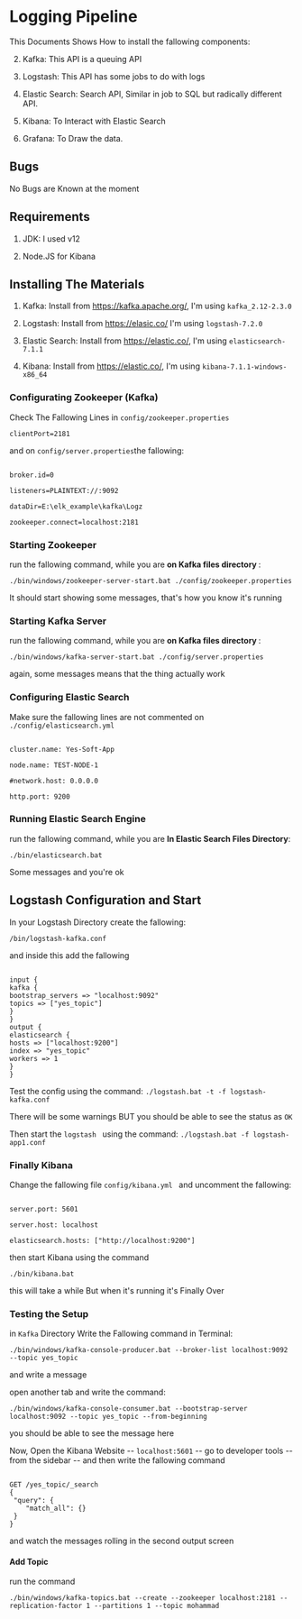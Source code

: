 # Logging Pipeline 

This Documents Shows How to install the fallowing components:

 2. Kafka: This API is a queuing API

 3. Logstash: This API has some jobs to do with logs 

 4. Elastic Search: Search API, Similar in job to SQL but radically different API.

 5. Kibana: To Interact with Elastic Search 

 6. Grafana: To Draw the data.

 ## Bugs

No Bugs are Known at the moment

 ## Requirements

 1. JDK: I used v12

 2. Node.JS for Kibana

 ## Installing The Materials

 1. Kafka: Install from <https://kafka.apache.org/>, I'm using `kafka_2.12-2.3.0`

 2. Logstash: Install from <https://elasic.co/>  I'm using `logstash-7.2.0`

 3. Elastic Search: Install from <https://elastic.co/>, I'm using `elasticsearch-7.1.1`

 4. Kibana: Install from <https://elastic.co/>, I'm using `kibana-7.1.1-windows-x86_64`

 ### Configurating Zookeeper (Kafka)

Check The Fallowing Lines in `config/zookeeper.properties`

```
clientPort=2181
```

and on `config/server.properties`the fallowing:

 ```

broker.id=0

listeners=PLAINTEXT://:9092

dataDir=E:\elk_example\kafka\Logz

zookeeper.connect=localhost:2181

 ```

 ### Starting Zookeeper 

run the fallowing command, while you are <b>on Kafka files directory </b>:

```
./bin/windows/zookeeper-server-start.bat ./config/zookeeper.properties
```

It should start showing some messages, that's how you know it's running

 ### Starting Kafka Server

run the fallowing command, while you are <b>on Kafka files directory </b>:

```
./bin/windows/kafka-server-start.bat ./config/server.properties
```

again, some messages means that the thing actually work

 ### Configuring Elastic Search

Make sure the fallowing lines are not commented on `./config/elasticsearch.yml`

 ```

cluster.name: Yes-Soft-App

node.name: TEST-NODE-1

 #network.host: 0.0.0.0

http.port: 9200

 ```

 ### Running Elastic Search Engine

run the fallowing command, while you are <b>In Elastic Search Files Directory</b>:

```
./bin/elasticsearch.bat
```

Some messages and you're ok

 ## Logstash Configuration and Start

In your Logstash Directory create the fallowing: 

```
/bin/logstash-kafka.conf
```

and inside this add the fallowing

 ```

input {
kafka {
bootstrap_servers => "localhost:9092"
topics => ["yes_topic"]
}
}
output {
elasticsearch {
hosts => ["localhost:9200"]
index => "yes_topic"
workers => 1
}
}

 ```

Test the config using the command: `./logstash.bat -t -f logstash-kafka.conf`

There will be some warnings BUT you should be able to see the status as `OK`

Then start the `logstash ` using the command: `./logstash.bat -f logstash-app1.conf`

 ### Finally Kibana

Change the fallowing file `config/kibana.yml ` and uncomment the fallowing:

 ```

server.port: 5601

server.host: localhost

elasticsearch.hosts: ["http://localhost:9200"]

 ```

then start Kibana using the command

```
./bin/kibana.bat
```

this will take a while But when it's running it's Finally Over

 ### Testing the Setup 

in `Kafka` Directory Write the Fallowing command in Terminal:

```
./bin/windows/kafka-console-producer.bat --broker-list localhost:9092 --topic yes_topic
```

and write a message

open another tab and write the command:

```
./bin/windows/kafka-console-consumer.bat --bootstrap-server localhost:9092 --topic yes_topic --from-beginning
```

you should be able to see the message here

Now, Open the Kibana Website -- `localhost:5601` -- go to developer tools -- from the sidebar -- and then write the fallowing command

 ```

GET /yes_topic/_search
{
  "query": {
     "match_all": {}
  }
}

 ```

and watch the messages rolling in the second output screen



#### Add Topic 

run the command 

```
./bin/windows/kafka-topics.bat --create --zookeeper localhost:2181 --replication-factor 1 --partitions 1 --topic mohammad
```

